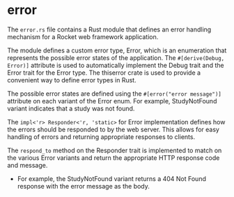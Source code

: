 # error

The `error.rs` file contains a Rust module that defines an error handling mechanism for a Rocket web framework application.

The module defines a custom error type, Error, which is an enumeration that represents the possible error states of the application. The `#[derive(Debug, Error)]` attribute is used to automatically implement the Debug trait and the Error trait for the Error type. The thiserror crate is used to provide a convenient way to define error types in Rust.

The possible error states are defined using the `#[error("error message")]` attribute on each variant of the Error enum. For example, StudyNotFound variant indicates that a study was not found.

The `impl<'r> Responder<'r, 'static>` for Error implementation defines how the errors should be responded to by the web server. This allows for easy handling of errors and returning appropriate responses to clients.

The `respond_to` method on the Responder trait is implemented to match on the various Error variants and return the appropriate HTTP response code and message. 

- For example, the StudyNotFound variant returns a 404 Not Found response with the error message as the body.

